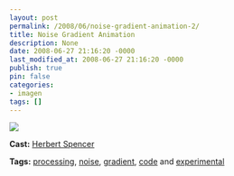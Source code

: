 ```yaml
---
layout: post
permalink: /2008/06/noise-gradient-animation-2/
title: Noise Gradient Animation
description: None
date: 2008-06-27 21:16:20 -0000
last_modified_at: 2008-06-27 21:16:20 -0000
publish: true
pin: false
categories:
- imagen
tags: []
---
```

[![](http://i.vimeocdn.com/video/57278912_200x150.jpg)](http://vimeo.com/1244578)

**Cast:** [Herbert Spencer](http://vimeo.com/hspencer)

**Tags:** [processing](http://vimeo.com/tag:processing), [noise](http://vimeo.com/tag:noise), [gradient](http://vimeo.com/tag:gradient), [code](http://vimeo.com/tag:code) and [experimental](http://vimeo.com/tag:experimental)
